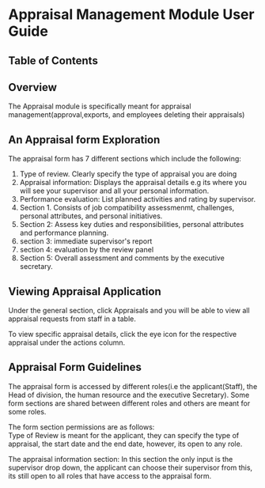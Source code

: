 # Appraisal Management Module User Guide  

## Table of Contents  


## Overview  
The Appraisal module is specifically meant for appraisal management(approval,exports, and employees deleting their appraisals)  

## An Appraisal form Exploration  
The appraisal form has 7 different sections which include the following:
1. Type of review. Clearly specify the type of appraisal you are doing  
2. Appraisal information: Displays the appraisal details e.g its where you will see your supervisor and all your personal information.  
3. Performance evaluation: List planned activities and rating by supervisor.  
4. Section 1. Consists of job compatibility assessmenmt, challenges, personal attributes, and personal initiatives.  
5. Section 2: Assess key duties and responsibilities, personal attributes and performance planning.  
6. section 3: immediate supervisor's report
7. section 4: evaluation by the review panel
8. Section 5: Overall assessment and comments by the executive secretary.  

## Viewing Appraisal Application  
Under the general section, click Appraisals and you will be able to view all appraisal requests from staff in a table.  

To view specific appraisal details, click the eye icon for the respective appraisal under the actions column.  

## Appraisal Form Guidelines  
The appraisal form is accessed by different roles(i.e the applicant(Staff), the Head of division, the human resource and the executive Secretary). Some form sections are shared between different roles and others are meant for some roles.  

The form section permissions are as follows:  
Type of Review is meant for the applicant, they can specify the type of appraisal, the start date and the end date, however, its open to any role.  

The appraisal information section: In this section the only input is the supervisor drop down, the applicant can choose their supervisor from this, its still open to all roles that have access to the appraisal form.

